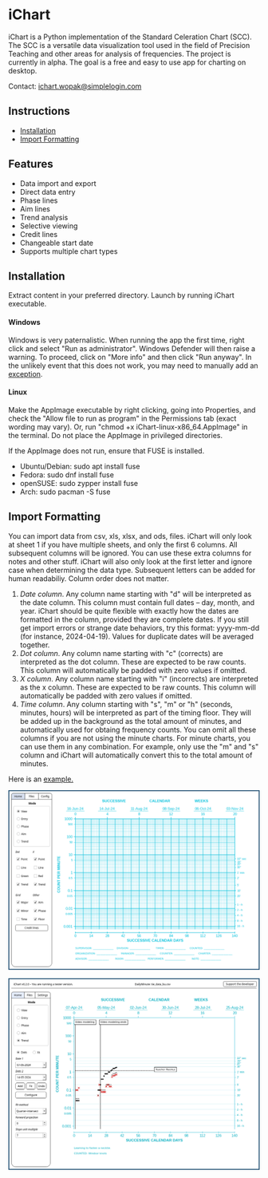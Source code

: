 # iChart

iChart is a Python implementation of the Standard Celeration Chart (SCC). The SCC is a versatile data visualization tool used in the field of Precision Teaching and other areas for analysis of frequencies. The project is currently in alpha. The goal is a free and easy to use app for charting on desktop.

Contact: ichart.wopak@simplelogin.com<br>

## Instructions
- [Installation](#installation)
- [Import Formatting](#import-formatting)

## Features
- Data import and export
- Direct data entry
- Phase lines
- Aim lines
- Trend analysis
- Selective viewing
- Credit lines
- Changeable start date
- Supports multiple chart types

## Installation

Extract content in your preferred directory. Launch by running iChart executable.

#### Windows

Windows is very paternalistic. When running the app the first time, right click and select "Run as administrator". Windows Defender will then raise a warning. To proceed, click on "More info" and then click "Run anyway". In the unlikely event that this does not work, you may need to manually add an [exception](https://support.microsoft.com/en-us/windows/add-an-exclusion-to-windows-security-811816c0-4dfd-af4a-47e4-c301afe13b26).

#### Linux

Make the AppImage executable by right clicking, going into Properties, and check the "Allow file to run as program" in the Permissions tab (exact wording may vary). Or, run "chmod +x iChart-linux-x86_64.AppImage" in the terminal. Do not place the AppImage in privileged directories.

If the AppImage does not run, ensure that FUSE is installed.
- Ubuntu/Debian: sudo apt install fuse
- Fedora: sudo dnf install fuse
- openSUSE: sudo zypper install fuse
- Arch: sudo pacman -S fuse


## Import Formatting

You can import data from csv, xls, xlsx, and ods, files. iChart will only look at sheet 1 if you have multiple sheets, and only the first 6 columns. All subsequent columns will be ignored. You can use these extra columns for notes and other stuff. iChart will also only look at the first letter and ignore case when determining the data type. Subsequent letters can be added for human readabiliy. Column order does not matter.

1) *Date column*. Any column name starting with "d" will be interpreted as the date column. This column must contain full dates – day, month, and year. iChart should be quite flexible with exactly how the dates are formatted in the column, provided they are complete dates. If you still get import errors or strange date behaviors, try this format: yyyy-mm-dd (for instance, 2024-04-19). Values for duplicate dates will be averaged together.
2) *Dot column*. Any column name starting with "c" (corrects) are interpreted as the dot column. These are expected to be raw counts. This column will automatically be padded with zero values if omitted.
3) *X column*. Any column name starting with "i" (incorrects) are interpreted as the x column. These are expected to be raw counts. This column will automatically be padded with zero values if omitted.
4) *Time column*. Any column starting with "s", "m" or "h" (seconds, minutes, hours) will be interpreted as part of the timing floor. They will be added up in the background as the total amount of minutes, and automatically used for obtaing frequency counts. You can omit all these columns if you are not using the minute charts. For minute charts, you can use them in any combination. For example, only use the "m" and "s" column and iChart will automatically convert this to the total amount of minutes.

Here is an [example.](https://github.com/SJV-S/iChart/blob/main/example_data.csv)


![Default Chart](images/default_chart3.png)

![Example Chart](images/example_chart.png)

